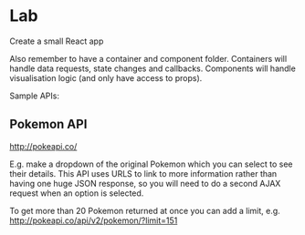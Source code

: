 # Lab

Create a small React app

Also remember to have a container and component folder. Containers will handle data requests, state changes and callbacks. Components will handle visualisation logic (and only have access to props).

Sample APIs:

## Pokemon API

http://pokeapi.co/

E.g. make a dropdown of the original Pokemon which you can select to see their details. This API uses URLS to link to more information rather than having one huge JSON response, so you will need to do a second AJAX request when an option is selected.

To get more than 20 Pokemon returned at once you can add a limit, e.g. http://pokeapi.co/api/v2/pokemon/?limit=151

